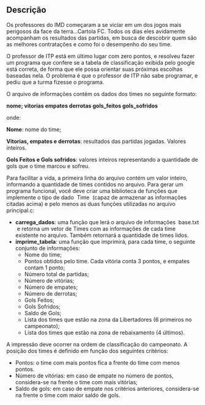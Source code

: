 ## Descrição
Os professores do IMD começaram a se viciar em um dos jogos mais perigosos da
face da terra...Cartola FC. Todos os dias eles avidamente acompanham os resultados das
partidas, em busca de descobrir quem são as melhores contratações e como foi o
desempenho do seu time.

O professor de ITP está em último lugar com zero pontos, e resolveu fazer um
programa que confere se a tabela de classificação exibida pelo google está correta, de
forma que ele possa orientar suas próximas escolhas baseadas nela. O problema é que o
professor de ITP não sabe programar, e pediu que a turma fizesse o programa.

O arquivo de informações contém os dados dos times no seguinte formato:

**nome; vitorias empates derrotas gols_feitos gols_sofridos**

onde:

**Nome**​: nome do time;

**Vitorias, empates e derrotas​**: resultados das partidas jogadas. Valores
inteiros.

**Gols Feitos e Gols sofridos​**: valores inteiros representando a quantidade de
gols que o time marcou e sofreu.

Para facilitar a vida, a primeira linha do arquivo contém um valor inteiro, informando
a quantidade de times contidos no arquivo. Para gerar um programa funcional, você deve
criar uma biblioteca de funções que implemente o tipo de dado ​ Time ​ (capaz de armazenar
as informações citadas acima) e pelo menos as duas funções utilizadas no arquivo
principal.c:

* **carrega_dados**: uma função que lerá o arquivo de informações ​ base.txt ​ e
retorna um vetor de Times com as informações de cada time existente no
arquivo. Também retornará a quantidade de times lidos.
* **imprime_tabela**: uma função que imprimirá, para cada time, o seguinte
conjunto de informações:
	- Nome do time;
	- Pontos obtidos pelo time. Cada vitória conta 3 pontos, e empates
	contam 1 ponto;
	- Número total de partidas;
	- Número de vitórias;
	- Número de empates;
	- Número de derrotas;
	- Gols Feitos;
	- Gols Sofridos;
	- Saldo de Gols;
	- Lista dos times que estão na zona da Libertadores (6 primeiros no
	campeonato);
	- Lista dos times que estão na zona de rebaixamento (4 últimos).

A impressão deve ocorrer na ordem de classificação do campeonato. A posição dos
times é definido em função dos seguintes critérios:
- Pontos:​ o time com mais pontos fica a frente do time com menos pontos.
- Número de vitórias: em caso de empate no número de pontos, considera-se na
frente o time com mais vitórias;
- Saldo de gols: em caso de empate nos critérios anteriores, considera-se na frente o
time com maior saldo de gols.